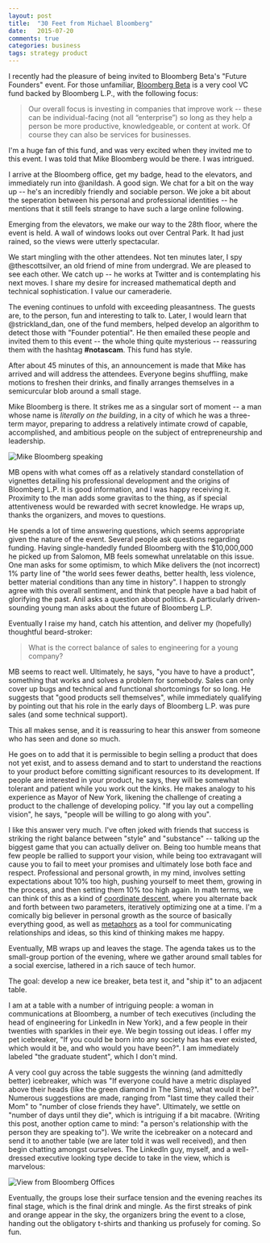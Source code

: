 ```yaml
---
layout: post
title:  "30 Feet from Michael Bloomberg"
date:   2015-07-20
comments: true
categories: business
tags: strategy product
---
```


I recently had the pleasure of being invited to Bloomberg Beta's "Future Founders" event. For those unfamiliar, [Bloomberg Beta](https://github.com/Bloomberg-Beta/Manual) is a very cool VC fund backed by Bloomberg L.P., with the following focus:

> Our overall focus is investing in companies that improve work -- these can be individual-facing (not all “enterprise”) so long as they help a person be more productive, knowledgeable, or content at work. Of course they can also be services for businesses.

I'm a huge fan of this fund, and was very excited when they invited me to this event. I was told that Mike Bloomberg would be there. I was intrigued.

<!--more-->

I arrive at the Bloomberg office, get my badge, head to the elevators, and immediately run into @anildash. A good sign. We chat for a bit on the way up -- he's an incredibly friendly and sociable person. We joke a bit about the seperation between his personal and professional identities -- he mentions that it still feels strange to have such a large online following.

Emerging from the elevators, we make our way to the 28th floor, where the event is held. A wall of windows looks out over Central Park. It had just rained, so the views were utterly spectacular.

We start mingling with the other attendees. Not ten minutes later, I spy @thescottsilver, an old friend of mine from undergrad. We are pleased to see each other. We catch up -- he works at Twitter and is contemplating his next moves. I share my desire for increased mathematical depth and technical sophistication. I value our cameraderie.

The evening continues to unfold with exceeding pleasantness. The guests are, to the person, fun and interesting to talk to. Later, I would learn that @strickland_dan, one of the fund members, helped develop an algorithm to detect those with "Founder potential". He then emailed these people and invited them to this event -- the whole thing quite mysterious -- reassuring them with the hashtag **#notascam**. This fund has style.

After about 45 minutes of this, an announcement is made that Mike has arrived and will address the attendees. Everyone begins shuffling, make motions to freshen their drinks, and finally arranges themselves in a semicurcular blob around a small stage.

Mike Bloomberg is there. It strikes me as a singular sort of moment -- a man whose name is *literally on the building*, in a city of which he was a three-term mayor, preparing to address a relatively intimate crowd of capable, accomplished, and ambitious people on the subject of entrepreneurship and leadership.

![Mike Bloomberg speaking](https://s3.amazonaws.com/kronosapiens.github.io/images/bloomberg_speaking.JPG)

MB opens with what comes off as a relatively standard constellation of vignettes detailing his professional development and the origins of Bloomberg L.P. It is good information, and I was happy receiving it. Proximity to the man adds some gravitas to the thing, as if special attentiveness would be rewarded with secret knowledge. He wraps up, thanks the organizers, and moves to questions.

He spends a lot of time answering questions, which seems appropriate given the nature of the event. Several people ask questions regarding funding. Having single-handedly funded Bloomberg with the $10,000,000 he picked up from Salomon, MB feels somewhat unrelatable on this issue. One man asks for some optimism, to which Mike delivers the (not incorrect) 1% party line of "the world sees fewer deaths, better health, less violence, better material conditions than any time in history". I happen to strongly agree with this overall sentiment, and think that people have a bad habit of glorifying the past. Anil asks a question about politics. A particularly driven-sounding young man asks about the future of Bloomberg L.P.

Eventually I raise my hand, catch his attention, and deliver my (hopefully) thoughtful beard-stroker:

> What is the correct balance of sales to engineering for a young company?

MB seems to react well. Ultimately, he says, "you have to have a product", something that works and solves a problem for somebody. Sales can only cover up bugs and technical and functional shortcomings for so long. He suggests that "good products sell themselves", while immediately qualifying by pointing out that his role in the early days of Bloomberg L.P. was pure sales (and some technical support).

This all makes sense, and it is reassuring to hear this answer from someone who has seen and done so much.

He goes on to add that it is permissible to begin selling a product that does not yet exist, and to assess demand and to start to understand the reactions to your product before comitting significant resources to its development. If people are interested in your product, he says, they will be somewhat tolerant and patient while you work out the kinks. He makes analogy to his experience as Mayor of New York, likening the challenge of creating a product to the challenge of developing policy. "If you lay out a compelling vision", he says, "people will be willing to go along with you".

I like this answer very much. I've often joked with friends that success is striking the right balance between "style" and "substance" -- talking up the biggest game that you can actually deliver on. Being too humble means that few people be rallied to support your vision, while being too extravagant will cause you to fail to meet your promises and ultimately lose both face and respect. Professional and personal growth, in my mind, involves setting expectations about 10% too high, pushing yourself to meet them, growing in the process, and then setting them 10% too high again. In math terms, we can think of this as a kind of [coordinate descent](https://en.wikipedia.org/wiki/Coordinate_descent), where you alternate back and forth between two parameters, iteratively optimizing one at a time. I'm a comically big believer in personal growth as the source of basically everything good, as well as [metaphors](https://en.wikipedia.org/wiki/George_Lakoff#Reappraisal_of_metaphor) as a tool for communicating relationships and ideas, so this kind of thinking makes me happy.

Eventually, MB wraps up and leaves the stage. The agenda takes us to the small-group portion of the evening, where we gather around small tables for a social exercise, lathered in a rich sauce of tech humor.

The goal: develop a new ice breaker, beta test it, and "ship it" to an adjacent table.

I am at a table with a number of intriguing people: a woman in communications at Bloomberg, a number of tech executives (including the head of engineering for LinkedIn in New York), and a few people in their twenties with sparkles in their eye. We begin tossing out ideas. I offer my pet icebreaker, "If you could be born into any society has has ever existed, which would it be, and who would you have been?". I am immediately labeled "the graduate student", which I don't mind.

A very cool guy across the table suggests the winning (and admittedly better) icebreaker, which was "If everyone could have a metric displayed above their heads (like the green diamond in The Sims), what would it be?". Numerous suggestions are made, ranging from "last time they called their Mom" to "number of close friends they have". Ultimately, we settle on "number of days until they die", which is intriguing if a bit macabre. (Writing this post, another option came to mind: "a person's relationship with the person they are speaking to"). We write the icebreaker on a notecard and send it to another table (we are later told it was well received), and then begin chatting amongst ourselves. The LinkedIn guy, myself, and a well-dressed executive looking type decide to take in the view, which is marvelous:

![View from Bloomberg Offices](https://s3.amazonaws.com/kronosapiens.github.io/images/bloomberg_view.JPG)

Eventually, the groups lose their surface tension and the evening reaches its final stage, which is the final drink and mingle. As the first streaks of pink and orange appear in the sky, the organizers bring the event to a close, handing out the obligatory t-shirts and thanking us profusely for coming. So fun.





